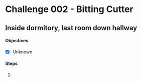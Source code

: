 # Challenge 002 - Bitting Cutter

## Inside dormitory, last room down hallway

#### Objectives
* [x] Unknown

#### Steps
1.
